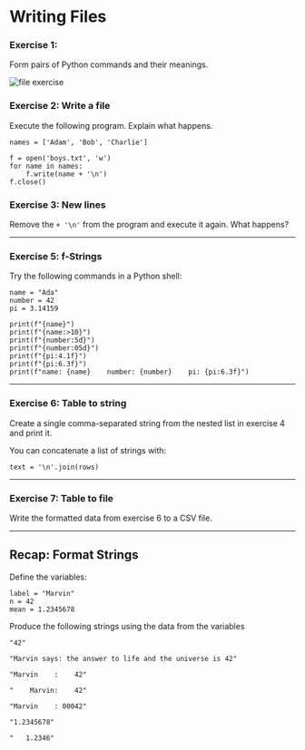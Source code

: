 
# Writing Files

### Exercise 1: 

Form pairs of Python commands and their meanings.

![file exercise](../images/files.png)


### Exercise 2: Write a file

Execute the following program. Explain what happens.

    names = ['Adam', 'Bob', 'Charlie']

    f = open('boys.txt', 'w')
    for name in names:
        f.write(name + '\n')
    f.close()


### Exercise 3: New lines

Remove the `+ '\n'` from the program and execute it again. What happens?

----

### Exercise 5: f-Strings

Try the following commands in a Python shell:

    name = "Ada"
    number = 42
    pi = 3.14159

    print(f"{name}")
    print(f"{name:>10}")
    print(f"{number:5d}")
    print(f"{number:05d}")
    print(f"{pi:4.1f}")
    print(f"{pi:6.3f}")
    print(f"name: {name}    number: {number}    pi: {pi:6.3f}")

----

### Exercise 6: Table to string

Create a single comma-separated string from the nested list in exercise 4 and print it.

You can concatenate a list of strings with:

    text = '\n'.join(rows)

----

### Exercise 7: Table to file

Write the formatted data from exercise 6 to a CSV file.

----

## Recap: Format Strings

Define the variables:

    label = "Marvin"
    n = 42
    mean = 1.2345678

Produce the following strings using the data from the variables

    "42"

    "Marvin says: the answer to life and the universe is 42"

    "Marvin    :    42"

    "    Marvin:    42"

    "Marvin    : 00042"

    "1.2345678"
    
    "   1.2346"
